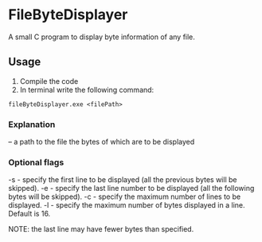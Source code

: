 # FileByteDisplayer
A small C program to display byte information of any file.

## Usage
1. Compile the code
2. In terminal write the following command:
```
fileByteDisplayer.exe <filePath>
```
### Explanation
<filePath> – a path to the file the bytes of which are to be displayed

### Optional flags
-s <startLineNumber> - specify the first line to be displayed (all the previous bytes will be skipped).
-e <endLineNumber> - specify the last line number to be displayed (all the following bytes will be skipped).
-c <lineCountNumber> - specify the maximum number of lines to be displayed.
-l <numberOfBytesInLine> - specify the maximum number of bytes displayed in a line. Default is 16.

NOTE: the last line may have fewer bytes than specified.
